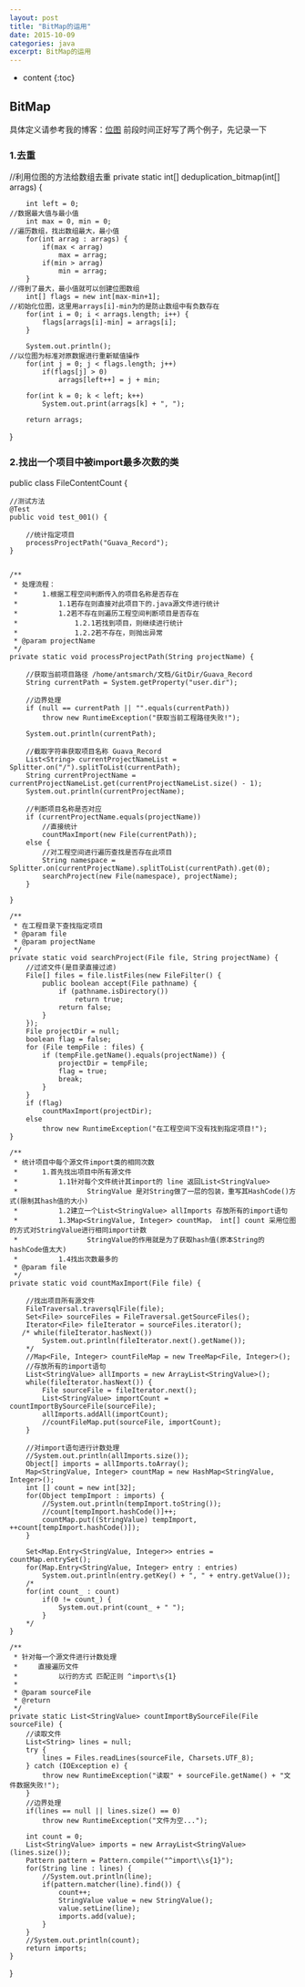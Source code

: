 ```yaml
---
layout: post
title: "BitMap的运用"
date: 2015-10-09
categories: java
excerpt: BitMap的运用
---
```


* content
{:toc}

## BitMap

具体定义请参考我的博客：[位图](http://xiaohuishu.net/2015/08/25/%E5%B8%83%E9%9A%86%E8%BF%87%E6%BB%A4%E5%99%A8/)
前段时间正好写了两个例子，先记录一下

### 1.去重
//利用位图的方法给数组去重
private static int[] deduplication_bitmap(int[] arrags) {

        int left = 0;
	//数据最大值与最小值
        int max = 0, min = 0;
	//遍历数组，找出数组最大，最小值
        for(int arrag : arrags) {
            if(max < arrag)
                max = arrag;
            if(min > arrag)
                min = arrag;
        }
	//得到了最大，最小值就可以创建位图数组
        int[] flags = new int[max-min+1];
	//初始化位图，这里用arrays[i]-min为的是防止数组中有负数存在
        for(int i = 0; i < arrags.length; i++) {
            flags[arrags[i]-min] = arrags[i];
        }

        System.out.println();
	//以位图为标准对原数据进行重新赋值操作
        for(int j = 0; j < flags.length; j++)
            if(flags[j] > 0)
                arrags[left++] = j + min;

        for(int k = 0; k < left; k++)
            System.out.print(arrags[k] + ", ");

        return arrags;
}

### 2.找出一个项目中被import最多次数的类

public class FileContentCount {


    //测试方法
    @Test
    public void test_001() {

        //统计指定项目
        processProjectPath("Guava_Record");
    }


    /**
     * 处理流程：
     *      1.根据工程空间判断传入的项目名称是否存在
     *          1.1若存在则直接对此项目下的.java源文件进行统计
     *          1.2若不存在则遍历工程空间判断项目是否存在
     *              1.2.1若找到项目，则继续进行统计
     *              1.2.2若不存在，则抛出异常
     * @param projectName
     */
    private static void processProjectPath(String projectName) {

        //获取当前项目路径 /home/antsmarch/文档/GitDir/Guava_Record
        String currentPath = System.getProperty("user.dir");

        //边界处理
        if (null == currentPath || "".equals(currentPath))
            throw new RuntimeException("获取当前工程路径失败!");

        System.out.println(currentPath);

        //截取字符串获取项目名称 Guava_Record
        List<String> currentProjectNameList = Splitter.on("/").splitToList(currentPath);
        String currentProjectName = currentProjectNameList.get(currentProjectNameList.size() - 1);
        System.out.println(currentProjectName);

        //判断项目名称是否对应
        if (currentProjectName.equals(projectName))
            //直接统计
            countMaxImport(new File(currentPath));
        else {
            //对工程空间进行遍历查找是否存在此项目
            String namespace = Splitter.on(currentProjectName).splitToList(currentPath).get(0);
            searchProject(new File(namespace), projectName);
        }

    }

    /**
     * 在工程目录下查找指定项目
     * @param file
     * @param projectName
     */
    private static void searchProject(File file, String projectName) {
        //过滤文件(是目录直接过滤)
        File[] files = file.listFiles(new FileFilter() {
            public boolean accept(File pathname) {
                if (pathname.isDirectory())
                    return true;
                return false;
            }
        });
        File projectDir = null;
        boolean flag = false;
        for (File tempFile : files) {
            if (tempFile.getName().equals(projectName)) {
                projectDir = tempFile;
                flag = true;
                break;
            }
        }
        if (flag)
            countMaxImport(projectDir);
        else
            throw new RuntimeException("在工程空间下没有找到指定项目!");
    }

    /**
     * 统计项目中每个源文件import类的相同次数
     *      1.首先找出项目中所有源文件
     *          1.1针对每个文件统计其import的 line 返回List<StringValue>
     *                 StringValue 是对String做了一层的包装，重写其HashCode()方式(限制其hash值的大小)
     *          1.2建立一个List<StringValue> allImports 存放所有的import语句
     *          1.3Map<StringValue, Integer> countMap， int[] count 采用位图的方式对StringValue进行相同import计数
     *                 StringValue的作用就是为了获取hash值(原本String的hashCode值太大)
     *          1.4找出次数最多的
     * @param file
     */
    private static void countMaxImport(File file) {

        //找出项目所有源文件
        FileTraversal.traversqlFile(file);
        Set<File> sourceFiles = FileTraversal.getSourceFiles();
        Iterator<File> fileIterator = sourceFiles.iterator();
       /* while(fileIterator.hasNext())
            System.out.println(fileIterator.next().getName());
        */
        //Map<File, Integer> countFileMap = new TreeMap<File, Integer>();
        //存放所有的import语句
        List<StringValue> allImports = new ArrayList<StringValue>();
        while(fileIterator.hasNext()) {
            File sourceFile = fileIterator.next();
            List<StringValue> importCount = countImportBySourceFile(sourceFile);
            allImports.addAll(importCount);
            //countFileMap.put(sourceFile, importCount);
        }

        //对import语句进行计数处理
        //System.out.println(allImports.size());
        Object[] imports = allImports.toArray();
        Map<StringValue, Integer> countMap = new HashMap<StringValue, Integer>();
        int [] count = new int[32];
        for(Object tempImport : imports) {
            //System.out.println(tempImport.toString());
            //count[tempImport.hashCode()]++;
            countMap.put((StringValue) tempImport, ++count[tempImport.hashCode()]);
        }

        Set<Map.Entry<StringValue, Integer>> entries = countMap.entrySet();
        for(Map.Entry<StringValue, Integer> entry : entries)
            System.out.println(entry.getKey() + ", " + entry.getValue());
        /*
        for(int count_ : count)
            if(0 != count_) {
                System.out.print(count_ + " ");
            }
        */
    }

    /**
     * 针对每一个源文件进行计数处理
     *     直接遍历文件
     *          以行的方式 匹配正则 ^import\s{1}
     *
     * @param sourceFile
     * @return
     */
    private static List<StringValue> countImportBySourceFile(File sourceFile) {
        //读取文件
        List<String> lines = null;
        try {
            lines = Files.readLines(sourceFile, Charsets.UTF_8);
        } catch (IOException e) {
            throw new RuntimeException("读取" + sourceFile.getName() + "文件数据失败!");
        }
        //边界处理
        if(lines == null || lines.size() == 0)
            throw new RuntimeException("文件为空...");

        int count = 0;
        List<StringValue> imports = new ArrayList<StringValue>(lines.size());
        Pattern pattern = Pattern.compile("^import\\s{1}");
        for(String line : lines) {
            //System.out.println(line);
            if(pattern.matcher(line).find()) {
                count++;
                StringValue value = new StringValue();
                value.setLine(line);
                imports.add(value);
            }
        }
        //System.out.println(count);
        return imports;
    }
}